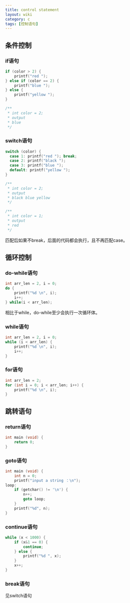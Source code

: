 ```yaml
---
title: control statement
layout: wiki
category: c
tags: [控制语句]
---
```


## 条件控制
  
### if语句

~~~c
if (color > 2) {
    printf("red ");
} else if (color == 2) {
    printf("blue ");
} else {
    printf("yellow ");
}

/**
 * int color = 2;
 * output
 * blue 
 */
~~~

### switch语句

~~~c
switch (color) {
  case 1: printf("red "); break;
  case 2: printf("black ");
  case 3: printf("blue ");
  default: printf("yellow ");
}

/**
 * int color = 2;
 * output
 * black blue yellow
 */

/**
 * int color = 1;
 * output
 * red
 */
~~~

匹配后如果不break，后面的代码都会执行，且不再匹配case。

## 循环控制

### do-while语句

~~~c
int arr_len = 2, i = 0;
do {
    printf("%d \n", i);
    i++;
} while(i < arr_len);
~~~

相比于while，do-while至少会执行一次循环体。

### while语句

~~~c
int arr_len = 2, i = 0;
while (i < arr_len) {
    printf("%d \n", i);
    i++;
}
~~~

### for语句

~~~c
int arr_len = 2;
for (int i = 0; i < arr_len; i++) {
    printf("%d \n", i);
}
~~~

## 跳转语句
  
### return语句

~~~c
int main (void) {
	return 0;
}
~~~

### goto语句

~~~c
int main (void) {
    int n = 0;
    printf("input a string ：\n");
loop:
    if (getchar() != '\n') {
        n++;
        goto loop;
    }
    printf("%d", n);
}
~~~

### continue语句

~~~c
while (x < 1000) {
	if (x&1 == 0) {
		continue;
	} else {
		printf("%d ", x);
	}
	x++;
}
~~~

### break语句

见switch语句